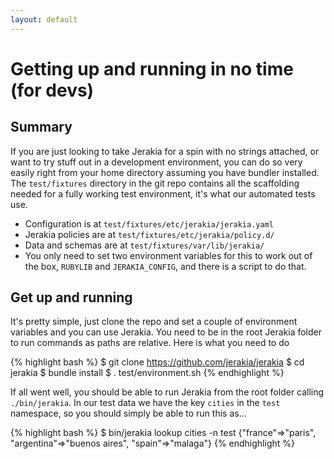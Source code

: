 ```yaml
---
layout: default
---
```


# Getting up and running in no time (for devs)

## Summary

If you are just looking to take Jerakia for a spin with no strings attached, or want to try stuff out in a development environment, you can do so very easily right from your home directory assuming you have bundler installed.  The `test/fixtures` directory in the git repo contains all the scaffolding needed for a fully working test environment, it's what our automated tests use.

* Configuration is at `test/fixtures/etc/jerakia/jerakia.yaml`
* Jerakia policies are at `test/fixtures/etc/jerakia/policy.d/`
* Data and schemas are at `test/fixtures/var/lib/jerakia/`
* You only need to set two environment variables for this to work out of the box, `RUBYLIB` and `JERAKIA_CONFIG`, and there is a script to do that.

## Get up and running

It's pretty simple, just clone the repo and set a couple of environment variables and you can use Jerakia.  You need to be in the root Jerakia folder to run commands as paths are relative.  Here is what you need to do

{% highlight bash %}
$ git clone https://github.com/jerakia/jerakia
$ cd jerakia
$ bundle install
$ . test/environment.sh
{% endhighlight %}

If all went well, you should be able to run Jerakia from the root folder calling `./bin/jerakia`.   In our test data we have the key `cities` in the `test` namespace, so you should simply be able to run this as...

{% highlight bash %}
$ bin/jerakia lookup cities -n test
{"france"=>"paris", "argentina"=>"buenos aires", "spain"=>"malaga"}
{% endhighlight %}
